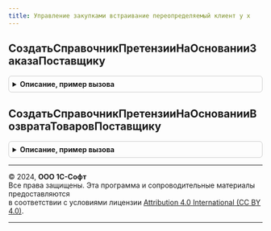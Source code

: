 ```yaml
---
title: Управление закупками встраивание переопределяемый клиент у х
---
```



## СоздатьСправочникПретензииНаОснованииЗаказаПоставщику
<details style="margin: 1em 0; padding: 0.5em; border: 1px solid #ccc; border-radius: 6px;">

<summary style="font-weight: bold; cursor: pointer;">Описание, пример вызова</summary>

```bsl
// Создает справочник Претензия по одной или нескольким заказам поставщику.
//
// Параметры:
//	ОписаниеКоманды - Структура - Описание команды, по которой создаются документы
//	ИмяДокумента - Строка - имя документа в метаданных, который будет создан на основании заявок.
//
Процедура СоздатьСправочникПретензииНаОснованииЗаказаПоставщику(МассивСсылок, ПараметрыВыполнения) Экспорт
```

Пример вызова
```bsl
УправлениеЗакупкамиВстраиваниеПереопределяемыйКлиентУХ.СоздатьСправочникПретензииНаОснованииЗаказаПоставщику(МассивСсылок, ПараметрыВыполнения) 
```
</details>

## СоздатьСправочникПретензииНаОснованииВозвратаТоваровПоставщику
<details style="margin: 1em 0; padding: 0.5em; border: 1px solid #ccc; border-radius: 6px;">

<summary style="font-weight: bold; cursor: pointer;">Описание, пример вызова</summary>

```bsl

// Создает справочник Претензия по одной или нескольким Возвратов Товаров Поставщику.
//
// Параметры:
//	ОписаниеКоманды - Структура - Описание команды, по которой создаются документы
//	ИмяДокумента - Строка - имя документа в метаданных, который будет создан на основании заявок.
//
Процедура СоздатьСправочникПретензииНаОснованииВозвратаТоваровПоставщику(МассивСсылок, ПараметрыВыполнения) Экспорт
```

Пример вызова
```bsl
УправлениеЗакупкамиВстраиваниеПереопределяемыйКлиентУХ.СоздатьСправочникПретензииНаОснованииВозвратаТоваровПоставщику(МассивСсылок, ПараметрыВыполнения) 
```
</details>

---

© 2024, **ООО 1С-Софт**  
Все права защищены. Эта программа и сопроводительные материалы предоставляются  
в соответствии с условиями лицензии [Attribution 4.0 International (CC BY 4.0)](https://creativecommons.org/licenses/by/4.0/legalcode).

---
